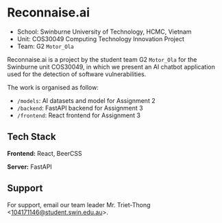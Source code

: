 # Reconnaise.ai

- School: Swinburne University of Technology, HCMC, Vietnam
- Unit: COS30049 Computing Technology Innovation Project
- Team: G2 `Motor_Ola`

Reconnaise.ai is a project by the student team G2 `Motor_Ola` for the Swinburne unit COS30049, in which we present an AI chatbot application used for the detection of software vulnerabilities.

The work is organised as follow:

- `/models`: AI datasets and model for Assignment 2
- `/backend`: FastAPI backend for Assignment 3
- `/frontend`: React frontend for Assignment 3

## Tech Stack

**Frontend:** React, BeerCSS

**Server:** FastAPI

## Support

For support, email our team leader Mr. Triet-Thong \<<104171146@student.swin.edu.au>\>.
